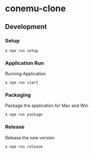 # conemu-clone

## Development
### Setup
```
$ npm run setup
```

### Application Run
Running Application
```
$ npm run start
```

### Packaging
Package the application for Mac and Win
```
$ npm run package
```

### Release
Release the new version
```
$ npm run release
```

